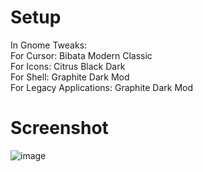 # Setup
In Gnome Tweaks:<br>
For Cursor: Bibata Modern Classic<br>
For Icons: Citrus Black Dark<br>
For Shell: Graphite Dark Mod<br>
For Legacy Applications: Graphite Dark Mod<br>

# Screenshot
![image](https://github.com/user-attachments/assets/43bcba4a-f360-43c9-bb54-5613ebc6ad4b)
